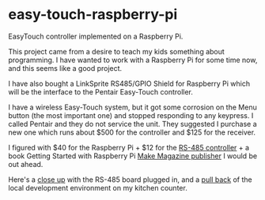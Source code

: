 easy-touch-raspberry-pi
=======================

EasyTouch controller implemented on a Raspberry Pi.

This project came from a desire to teach my kids something about programming. I have wanted to work with a Raspberry Pi for some time now, and this seems like a good project.

I have also bought a LinkSprite RS485/GPIO Shield for Raspberry Pi which will be the interface to the Pentair Easy-Touch controller.

I have a wireless Easy-Touch system, but it got some corrosion on the Menu button (the most important one) and stopped responding to any keypress. I called Pentair and they do not service the unit. They suggested I purchase a new one which runs about $500 for the controller and $125 for the receiver.

I figured with $40 for the Raspberry Pi + $12 for the [RS-485 controller](https://www.sparkfun.com/products/12826) + a book Getting Started with Raspberry Pi [Make Magazine publisher](http://www.amazon.com/Getting-Started-Raspberry-Pi-Make/dp/1449344216/ref=sr_1_1?ie=UTF8&qid=1401780695&sr=8-1&keywords=getting+started+with+raspberry+pi) I would be out ahead.

Here's a [close up](images/pi-close.jpg) with the RS-485 board plugged in, and a [pull back](images/pi-all.jpg) of the local development environment on my kitchen counter.
